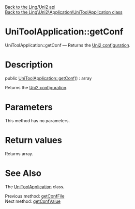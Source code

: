 [Back to the Ling/Uni2 api](https://github.com/lingtalfi/Uni2/blob/master/doc/api/Ling/Uni2.md)<br>
[Back to the Ling\Uni2\Application\UniToolApplication class](https://github.com/lingtalfi/Uni2/blob/master/doc/api/Ling/Uni2/Application/UniToolApplication.md)


UniToolApplication::getConf
================



UniToolApplication::getConf — Returns the [Uni2 configuration](https://github.com/lingtalfi/Uni2/blob/master/README.md#the-uni2-configuration).




Description
================


public [UniToolApplication::getConf](https://github.com/lingtalfi/Uni2/blob/master/doc/api/Ling/Uni2/Application/UniToolApplication/getConf.md)() : array




Returns the [Uni2 configuration](https://github.com/lingtalfi/Uni2/blob/master/README.md#the-uni2-configuration).




Parameters
================

This method has no parameters.


Return values
================

Returns array.








See Also
================

The [UniToolApplication](https://github.com/lingtalfi/Uni2/blob/master/doc/api/Ling/Uni2/Application/UniToolApplication.md) class.

Previous method: [getConfFile](https://github.com/lingtalfi/Uni2/blob/master/doc/api/Ling/Uni2/Application/UniToolApplication/getConfFile.md)<br>Next method: [getConfValue](https://github.com/lingtalfi/Uni2/blob/master/doc/api/Ling/Uni2/Application/UniToolApplication/getConfValue.md)<br>

